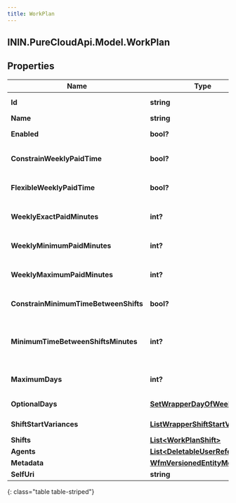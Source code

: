 ```yaml
---
title: WorkPlan
---
```

## ININ.PureCloudApi.Model.WorkPlan

## Properties

|Name | Type | Description | Notes|
|------------ | ------------- | ------------- | -------------|
| **Id** | **string** | The globally unique identifier for the object. | [optional] |
| **Name** | **string** |  | [optional] |
| **Enabled** | **bool?** | Whether the work plan is enabled for scheduling | [optional] |
| **ConstrainWeeklyPaidTime** | **bool?** | Whether the weekly paid time constraint is enabled for this work plan | [optional] |
| **FlexibleWeeklyPaidTime** | **bool?** | Whether the weekly paid time constraint is flexible for this work plan | [optional] |
| **WeeklyExactPaidMinutes** | **int?** | Exact weekly paid time in minutes for this work plan. Used if flexibleWeeklyPaidTime == false | [optional] |
| **WeeklyMinimumPaidMinutes** | **int?** | Minimum weekly paid time in minutes for this work plan. Used if flexibleWeeklyPaidTime == true | [optional] |
| **WeeklyMaximumPaidMinutes** | **int?** | Maximum weekly paid time in minutes for this work plan. Used if flexibleWeeklyPaidTime == true | [optional] |
| **ConstrainMinimumTimeBetweenShifts** | **bool?** | Whether the minimum time between shifts constraint is enabled for this work plan | [optional] |
| **MinimumTimeBetweenShiftsMinutes** | **int?** | Minimum time between shifts in minutes defined in this work plan. Used if constrainMinimumTimeBetweenShifts == true | [optional] |
| **MaximumDays** | **int?** | Maximum number days in a week allowed to be scheduled for this work plan | [optional] |
| **OptionalDays** | [**SetWrapperDayOfWeek**](SetWrapperDayOfWeek.html) | Optional days to schedule for this work plan | [optional] |
| **ShiftStartVariances** | [**ListWrapperShiftStartVariance**](ListWrapperShiftStartVariance.html) | Variance in minutes among start times of shifts in this work plan | [optional] |
| **Shifts** | [**List&lt;WorkPlanShift&gt;**](WorkPlanShift.html) | Shifts in this work plan | [optional] |
| **Agents** | [**List&lt;DeletableUserReference&gt;**](DeletableUserReference.html) | Agents in this work plan | [optional] |
| **Metadata** | [**WfmVersionedEntityMetadata**](WfmVersionedEntityMetadata.html) | Version metadata for this work plan | |
| **SelfUri** | **string** | The URI for this object | [optional] |
{: class="table table-striped"}


